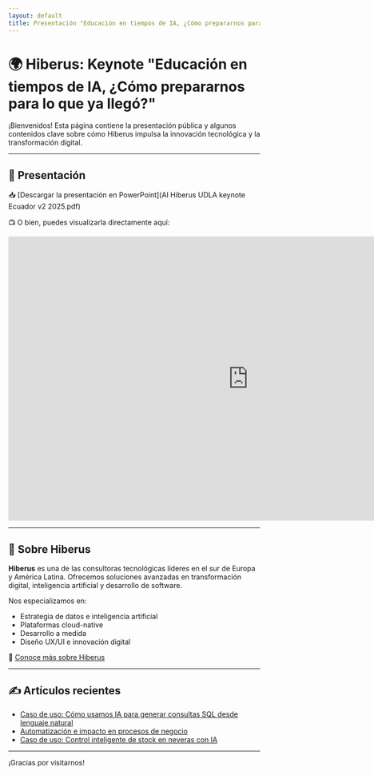 ```yaml
---
layout: default
title: Presentación "Educación en tiempos de IA, ¿Cómo prepararnos para lo que ya llegó?" UDLA 2025
---
```


# 🌍 Hiberus: Keynote "Educación en tiempos de IA, ¿Cómo prepararnos para lo que ya llegó?" 

¡Bienvenidos! Esta página contiene la presentación pública y algunos contenidos clave sobre cómo Hiberus impulsa la innovación tecnológica y la transformación digital.

---

## 🎤 Presentación

📥 [Descargar la presentación en PowerPoint](AI Hiberus UDLA keynote Ecuador v2 2025.pdf)

📺 O bien, puedes visualizarla directamente aquí:

<iframe src="https://docs.google.com/presentation/d/e/2PACX-1vXXXXXXX/embed?start=false&loop=false"
        frameborder="0"
        width="960"
        height="569"
        allowfullscreen>
</iframe>

---

## 🏢 Sobre Hiberus

**Hiberus** es una de las consultoras tecnológicas líderes en el sur de Europa y América Latina. Ofrecemos soluciones avanzadas en transformación digital, inteligencia artificial y desarrollo de software.

Nos especializamos en:
- Estrategia de datos e inteligencia artificial
- Plataformas cloud-native
- Desarrollo a medida
- Diseño UX/UI e innovación digital

🔗 [Conoce más sobre Hiberus](https://hiberus.com)

---

## ✍️ Artículos recientes

- [Caso de uso: Cómo usamos IA para generar consultas SQL desde lenguaje natural](https://www.hiberus.com/crecemos-contigo/caso-de-uso-como-usamos-ia-para-generar-consultas-sql-desde-lenguaje-natural/)
- [Automatización e impacto en procesos de negocio](https://www.hiberus.com/crecemos-contigo/caso-de-uso-moderacion-de-contenido-con-ia-para-retail-y-plataformas-sociales/)
- [Caso de uso: Control inteligente de stock en neveras con IA](https://www.hiberus.com/crecemos-contigo/caso-de-uso-control-inteligente-de-stock-en-neveras-con-ia/)

---

¡Gracias por visitarnos!
